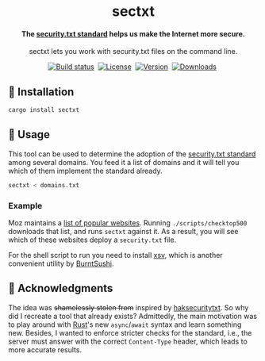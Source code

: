 <div align="center">
	<h1>sectxt</h1>
	<h4 align="center">
		The <a href="https://securitytxt.org/">security.txt standard</a> helps us make the Internet more secure.
	</h4>
	<p>sectxt lets you work with security.txt files on the command line.</p>
</div>

<p align="center">
	<a href="https://github.com/eikendev/sectxt/actions"><img alt="Build status" src="https://img.shields.io/github/actions/workflow/status/eikendev/sectxt/main.yml?branch=main"/></a>&nbsp;
	<a href="https://github.com/eikendev/sectxt/blob/master/LICENSE"><img alt="License" src="https://img.shields.io/github/license/eikendev/sectxt"/></a>&nbsp;
	<a href="https://crates.io/crates/sectxt"><img alt="Version" src="https://img.shields.io/crates/v/sectxt"/></a>&nbsp;
	<a href="https://crates.io/crates/sectxt"><img alt="Downloads" src="https://img.shields.io/crates/d/sectxt"/></a>&nbsp;
</p>

## 🚀&nbsp;Installation

```bash
cargo install sectxt
```

## 📄&nbsp;Usage

This tool can be used to determine the adoption of the [security.txt standard](https://securitytxt.org/) among several domains.
You feed it a list of domains and it will tell you which of them implement the standard already.
```bash
sectxt < domains.txt
```

### Example

Moz maintains a [list of popular websites](https://moz.com/top500).
Running `./scripts/checktop500` downloads that list, and runs `sectxt` against it.
As a result, you will see which of these websites deploy a `security.txt` file.

For the shell script to run you need to install [xsv](https://github.com/BurntSushi/xsv), which is another convenient utility by [BurntSushi](https://github.com/BurntSushi).

## 👮&nbsp;Acknowledgments

The idea was ~~shamelessly stolen from~~ inspired by [haksecuritytxt](https://github.com/hakluke/haksecuritytxt).
So why did I recreate a tool that already exists?
Admittedly, the main motivation was to play around with [Rust](https://www.rust-lang.org/)'s new `async`/`await` syntax and learn something new.
Besides, I wanted to enforce stricter checks for the standard, i.e., the server must answer with the correct `Content-Type` header, which leads to more accurate results.
